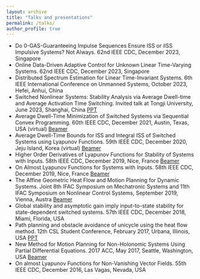 ```yaml
---
layout: archive
title: "Talks and presentations"
permalink: /talks/
author_profile: true
---
```


* Do 0-GAS-Guaranteeing Impulse Sequences Ensure ISS or iISS Impulsive Systems? Not Always. 62nd IEEE CDC, December 2023, Singapore
* Online Data-Driven Adaptive Control for Unknown Linear Time-Varying Systems. 62nd IEEE CDC, December 2023, Singapore
* Distributed Spectrum Estimation for Linear Time-Invariant Systems. 6th IEEE International Conference on Unmanned Systems, October 2023, Hefei, Anhui, China
* Switched Nonlinear Systems: Stability Analysis via Average Dwell-time and Average Activation Time Switching. Invited talk at Tongji University, June 2023, Shanghai, China <a href="/talks/Switched systems presentation.pptx">PPT</a>
* Average Dwell-Time Minimization of Switched Systems via Sequential Convex Programming. 60th IEEE CDC, December 2021, Austin, Texas, USA (virtual) <a href="/talks/CDC2021.pdf">Beamer</a>
* Average Dwell-Time Bounds for ISS and Integral ISS of Switched Systems using Lyapunov Functions. 59th IEEE CDC, December 2020, Jeju Island, Korea (virtual) <a href="/talks/CDC2020.pdf">Beamer</a>
* Higher Order Derivatives of Lyapunov Functions for Stability of Systems with Inputs. 58th IEEE CDC, December 2019, Nice, France <a href="/talks/CDC2019_1.pdf">Beamer</a>
* On Almost Lyapunov Functions for Systems with Inputs. 58th IEEE CDC, December 2019, Nice, France <a href="/talks/CDC2019_2.pdf">Beamer</a>
* The Affine Geometric Heat Flow and Motion Planning for Dynamic Systems. Joint 8th IFAC Symposium on Mechatronic Systems and 11th IFAC Symposium on Nonlinear Control Systems, September 2019, Vienna, Austra <a href="/talks/NOLCOS.pdf">Beamer</a>
* Global stability and asymptotic gain imply input-to-state stability for state-dependent switched systems. 57th IEEE CDC, December 2018, Miami, Florida, USA
* Path planning and obstacle avoidance of unicycle using the heat flow method. 12th CSL Student Conference, February 2017, Urbana, Illinois, USA <a href="/talks/CSLSC_heat_flow.pptx">PPT</a>
* New Method for Motion Planning for Non-Holonomic Systems Using Partial Differential Equations. 2017 ACC, May 2017, Seattle, Washington, USA <a href="https://1drv.ms/b/s!Aji1a52wJTJRiY1ceuCGGJc9U0Fp8w?e=UCpfhM">Beamer</a>
* On almost Lyapunov Functions for Non-Vanishing Vector Fields. 55th IEEE CDC, December 2016, Las Vagas, Nevada, USA
